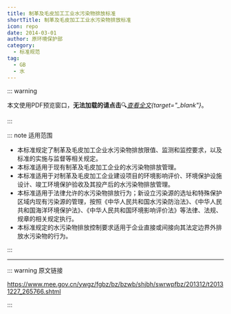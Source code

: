 ```yaml
---
title: 制革及毛皮加工工业水污染物排放标准
shortTitle: 制革及毛皮加工工业水污染物排放标准
icon: repo
date: 2014-03-01
author: 原环境保护部
category:
  - 标准规范
tag:
  - GB
  - 水
---
```


::: warning

本文使用PDF预览窗口<Badge text="基于Chromium内核" type="tip" />，**无法加载的请点击**:mag:*[查看全文](/static/pdf/P8/GB/GB-30486-2013.pdf){target="_blank"}*。

:::

::: note 适用范围

- 本标准规定了制革及毛皮加工企业水污染物排放限值、监测和监控要求，以及标准的实施与监督等相关规定。
- 本标准适用于现有制革及毛皮加工企业的水污染物排放管理。
- 本标准适用于对制革及毛皮加工企业建设项目的环境影响评价、环境保护设施设计、竣工环境保护验收及其投产后的水污染物排放管理。
- 本标准适用于法律允许的水污染物排放行为；新设立污染源的选址和特殊保护区域内现有污染源的管理，按照《中华人民共和国水污染防治法》、《中华人民共和国海洋环境保护法》、《中华人民共和国环境影响评价法》等法律、法规、规章的相关规定执行。
- 本标准规定的水污染物排放控制要求适用于企业直接或间接向其法定边界外排放水污染物的行为。

:::

<PDF url="/static/pdf/P8/GB/GB-30486-2013.pdf" :zoom=90 height="1020px" />

---

::: warning 原文链接

<https://www.mee.gov.cn/ywgz/fgbz/bz/bzwb/shjbh/swrwpfbz/201312/t20131227_265766.shtml>

:::